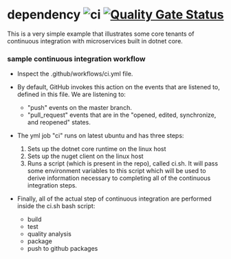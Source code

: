 # dependency ![ci](https://github.com/aaronlcope/dependency/workflows/ci/badge.svg) [![Quality Gate Status](https://sonarcloud.io/api/project_badges/measure?project=aaronlcope_dependency&metric=alert_status)](https://sonarcloud.io/dashboard?id=aaronlcope_dependency)
This is a very simple example that illustrates some core tenants of continuous integration with microservices built in dotnet core.

### sample continuous integration workflow
- Inspect the .github/workflows/ci.yml file.

- By default, GitHub invokes this action on the events that are listened to, defined in this file. We are listening to: 
    - "push" events on the master branch.
    - "pull_request" events that are in the "opened, edited, synchronize, and reopened" states.

- The yml job "ci" runs on latest ubuntu and has three steps: 
    1. Sets up the dotnet core runtime on the linux host
    2. Sets up the nuget client on the linux host
    3. Runs a script (which is present in the repo), called ci.sh. It will pass some environment variables to this script which will be used to derive information necessary to completing all of the continuous integration steps.

- Finally, all of the actual step of continuous integration are performed inside the ci.sh bash script:
    - build
    - test
    - quality analysis
    - package
    - push to github packages